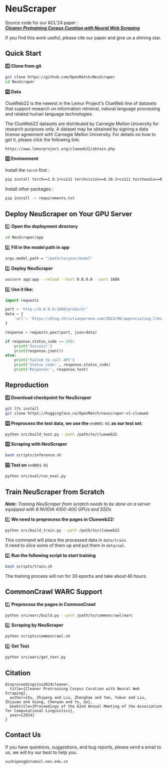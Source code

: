 # NeuScraper

Source code for our ACL'24 paper :  
***[Cleaner Pretraining Corpus Curation with Neural Web Scraping](https://arxiv.org/abs/2402.14652)***  

If you find this work useful, please cite our paper  and give us a shining star.

## Quick Start

**1️⃣ Clone from git**

```bash
git clone https://github.com/OpenMatch/NeuScraper
cd NeuScraper
```

**2️⃣ Data**

ClueWeb22 is the newest in the Lemur Project's ClueWeb line of datasets that support research on information retrieval, natural language processing and related human language technologies. 

The ClueWeb22 datasets are distributed by Carnegie Mellon University for research purposes only. A dataset may be obtained by signing a data license agreement with Carnegie Mellon University. For details on how to get it, please click the following link:

```bash
https://www.lemurproject.org/clueweb22/obtain.php
```

**3️⃣ Environment**

Install the `torch` first :

```bash
pip install torch==1.9.1+cu111 torchvision==0.10.1+cu111 torchaudio==0.9.1 -f https://download.pytorch.org/whl/torch_stable.html
```

Install other packages :

```bash
pip install -r requirements.txt
```



## Deploy NeuScraper on Your GPU Server

1️⃣ **Open the deployment directory**

```bash
cd NeuScraper/app
```

2️⃣ **Fill in the model path in app**

```bash
args.model_path = "/path/to/your/model"
```

3️⃣ **Deploy NeuScraper**

```bash
uvicorn app:app --reload --host 0.0.0.0 --port 1688
```

4️⃣ **Use it like:**

```python
import requests

port = 'http://0.0.0.0:1688/predict/'
data = {
    'url': 'https://blog.christianperone.com/2023/06/appreciating-llms-data-pipelines/'
}

response = requests.post(port, json=data)

if response.status_code == 200:
    print('Success!')
    print(response.json())
else:
    print('Failed to call API')
    print('Status code:', response.status_code)
    print('Response:', response.text)
```



## Reproduction

**1️⃣ Download checkpoint for NeuScraper**

```bash
git lfs install
git clone https://huggingface.co/OpenMatch/neuscraper-v1-clueweb
```

**2️⃣ Preprocess the test data, we use the** `en0001-01` **as our test set.**

```bash
python src/build_test.py --path /path/to/clueweb22
```

**3️⃣ Scraping with NeuScraper**

```bash
bash scripts/inference.sh
```

**4️⃣ Test on** `en0001-01`

```bash
python src/eval/run_eval.py
```



## Train NeuScraper from Scratch 

***Note:** Training NeuScraper from scratch needs to be done on a server equipped with 8 NVIDIA A100-40G GPUs and SSDs*

1️⃣ **We need to preprocess the pages in Clueweb22:**

```bash
python src/build_train.py --path /path/to/clueweb22
```

This command will place the processed data in `data/train`.  
It need to slice some of them up and put them in `data/val`.

2️⃣ **Run the following script to start training**

```bash
bash scripts/train.sh
```

The training process will run for 30 epochs and take about 40 hours. 



## CommonCrawl WARC Support

1️⃣ **Preprocess the pages in CommonCrawl**

```bash
python src/warc/build.py --path /path/to/commoncrawl/warc
```

2️⃣ **Scraping by NeuScraper**

```bash
python scripts/commoncrawl.sh
```

3️⃣ **Get Text**

```bash
python src/warc/get_text.py
```



## Citation

```
@inproceedings{xu2024cleaner,
  title={Cleaner Pretraining Corpus Curation with Neural Web Scraping},
  author={Xu, Zhipeng and Liu, Zhenghao and Yan, Yukun and Liu, Zhiyuan and Xiong, Chenyan and Yu, Ge},
  booktitle={Proceedings of the 62nd Annual Meeting of the Association for Computational Linguistics},
  year={2024}
}
```



## Contact Us

If you have questions, suggestions, and bug reports, please send a email to us, we will try our best to help you. 

```bash
xuzhipeng@stumail.neu.edu.cn  
```
